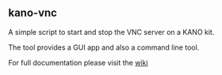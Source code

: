 kano-vnc
------------
A simple script to start and stop the VNC server on a KANO kit.

The tool provides a GUI app and also a command line tool.

For full documentation please visit the [wiki](https://github.com/KanoComputing/kano-vnc/wiki)